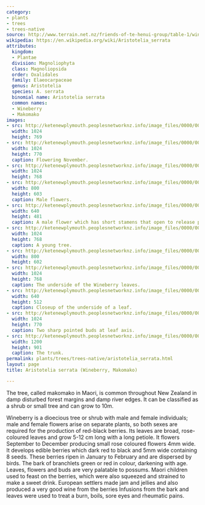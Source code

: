 ```yaml
---
category:
- plants
- trees
- trees-native
source: http://www.terrain.net.nz/friends-of-te-henui-group/table-1/wineberry-makomako.html
wikipedia: https://en.wikipedia.org/wiki/Aristotelia_serrata
attributes:
  kingdom:
  - Plantae
  division: Magnoliophyta
  class: Magnoliopsida
  order: Oxalidales
  family: Elaeocarpaceae
  genus: Aristotelia
  species: A. serrata
  binomial name: Aristotelia serrata
  common names:
  - Wineberry
  - Makomako
images:
- src: http://ketenewplymouth.peoplesnetworknz.info/image_files/0000/0008/1518/Aristotelia_serrata__wineberry.JPG
  width: 1024
  height: 769
- src: http://ketenewplymouth.peoplesnetworknz.info/image_files/0000/0008/1523/Aristotelia_serrata__wineberry-001.JPG
  width: 1024
  height: 770
  caption: Flowering November.
- src: http://ketenewplymouth.peoplesnetworknz.info/image_files/0000/0006/6774/Aristotelia_serrata__Wineberry__Makomako-008.JPG
  width: 1024
  height: 768
- src: http://ketenewplymouth.peoplesnetworknz.info/image_files/0000/0004/5224/Aristotelia_serrata__Wineberry__Makomako-002.JPG
  width: 800
  height: 603
  caption: Male flowers.
- src: http://ketenewplymouth.peoplesnetworknz.info/image_files/0000/0004/5234/Aristotelia_serrata__Wineberry__Makomako-003.JPG
  width: 640
  height: 481
  caption: A male flower which has short stamens that open to release pollen.
- src: http://ketenewplymouth.peoplesnetworknz.info/image_files/0000/0004/1414/leaf_of_Aristotelia_serrata__Makomako_wineberry_Aristotelia_serrata-001.JPG
  width: 1024
  height: 768
  caption: A young tree.
- src: http://ketenewplymouth.peoplesnetworknz.info/image_files/0000/0006/6779/Aristotelia_serrata__Wineberry__Makomako-009.JPG
  width: 800
  height: 602
- src: http://ketenewplymouth.peoplesnetworknz.info/image_files/0000/0004/1419/leaf_of_Aristotelia_serrata__Makomako_wineberry_Aristotelia_serrata-002.JPG
  width: 1024
  height: 768
  caption: The underside of the Wineberry leaves.
- src: http://ketenewplymouth.peoplesnetworknz.info/image_files/0000/0004/5254/Aristotelia_serrata__Wineberry__Makomako-004.jpg
  width: 640
  height: 512
  caption: Closeup of the underside of a leaf.
- src: http://ketenewplymouth.peoplesnetworknz.info/image_files/0000/0008/1533/Aristotelia_serrata__wineberry-003.JPG
  width: 1024
  height: 770
  caption: Two sharp pointed buds at leaf axis.
- src: http://ketenewplymouth.peoplesnetworknz.info/image_files/0000/0004/5244/Aristotelia_serrata__Wineberry__Makomako-005.JPG
  width: 1200
  height: 901
  caption: The trunk.
permalink: plants/trees/trees-native/aristotelia_serrata.html
layout: page
title: Aristotelia serrata (Wineberry, Makomako)

---
```

The tree, called makomako in Maori, is common throughout New Zealand in damp disturbed forest margins and damp river edges. It can be classified as a shrub or small tree and can grow to 10m. 

Wineberry is a dioecious tree or shrub with male and female individuals; male and female flowers arise on separate plants, so both sexes are required for the production of red-black berries. Its leaves are broad, rose-coloured leaves and grow 5-12 cm long with a long petiole. It flowers September to December producing small rose coloured flowers 4mm wide. It develops edible berries which dark red to black and 5mm wide containing 8 seeds. These berries ripen in January to February and are dispersed by birds.
The bark of branchlets green or red in colour, darkening with age. Leaves, flowers and buds are very palatable to possums.
Maori children used to feast on the berries, which were also squeezed and strained to make a sweet drink.
European settlers made jam and jellies and also produced a very good wine from the berries Infusions from the bark and leaves were used to treat a burn, boils, sore eyes and rheumatic pains. 
